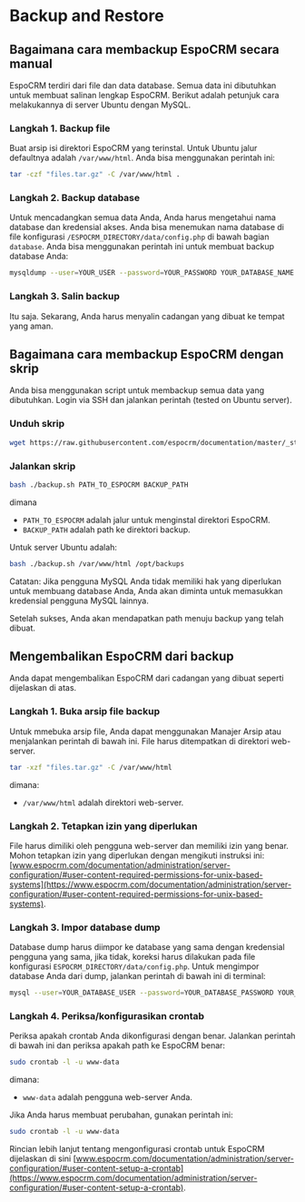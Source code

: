 # Backup and Restore

## Bagaimana cara membackup EspoCRM secara manual

EspoCRM terdiri dari file dan data database. Semua data ini dibutuhkan untuk membuat salinan lengkap EspoCRM. Berikut adalah petunjuk cara melakukannya di server Ubuntu dengan MySQL.

### Langkah 1. Backup file

Buat arsip isi direktori EspoCRM yang terinstal. Untuk Ubuntu jalur defaultnya adalah `/var/www/html`. Anda bisa menggunakan perintah ini:

```bash
tar -czf "files.tar.gz" -C /var/www/html .
```

### Langkah 2. Backup database

Untuk mencadangkan semua data Anda, Anda harus mengetahui nama database dan kredensial akses. Anda bisa menemukan nama database di file konfigurasi `/ESPOCRM_DIRECTORY/data/config.php` di bawah bagian `database`. Anda bisa menggunakan perintah ini untuk membuat backup database Anda:

```bash
mysqldump --user=YOUR_USER --password=YOUR_PASSWORD YOUR_DATABASE_NAME > "db.sql"
```

### Langkah 3. Salin backup

Itu saja. Sekarang, Anda harus menyalin cadangan yang dibuat ke tempat yang aman.


## Bagaimana cara membackup EspoCRM dengan skrip

Anda bisa menggunakan script untuk membackup semua data yang dibutuhkan. Login via SSH dan jalankan perintah (tested on Ubuntu server).

### Unduh skrip

```bash
wget https://raw.githubusercontent.com/espocrm/documentation/master/_static/scripts/backup.sh
```

### Jalankan skrip

```bash
bash ./backup.sh PATH_TO_ESPOCRM BACKUP_PATH
```
dimana
 * `PATH_TO_ESPOCRM` adalah jalur untuk menginstal direktori EspoCRM.
 * `BACKUP_PATH` adalah path ke direktori backup.

Untuk server Ubuntu adalah:

```bash
bash ./backup.sh /var/www/html /opt/backups
```

Catatan: Jika pengguna MySQL Anda tidak memiliki hak yang diperlukan untuk membuang database Anda, Anda akan diminta untuk memasukkan kredensial pengguna MySQL lainnya.

Setelah sukses, Anda akan mendapatkan path menuju backup yang telah dibuat.

## Mengembalikan EspoCRM dari backup

Anda dapat mengembalikan EspoCRM dari cadangan yang dibuat seperti dijelaskan di atas.

### Langkah 1. Buka arsip file backup

Untuk mmebuka arsip file, Anda dapat menggunakan Manajer Arsip atau menjalankan perintah di bawah ini. File harus ditempatkan di direktori web-server.

```bash
tar -xzf "files.tar.gz" -C /var/www/html
```
dimana:
 * `/var/www/html` adalah direktori web-server.

### Langkah 2. Tetapkan izin yang diperlukan

File harus dimiliki oleh pengguna web-server dan memiliki izin yang benar. Mohon tetapkan izin yang diperlukan dengan mengikuti instruksi ini: [www.espocrm.com/documentation/administration/server-configuration/#user-content-required-permissions-for-unix-based-systems](https://www.espocrm.com/documentation/administration/server-configuration/#user-content-required-permissions-for-unix-based-systems).

### Langkah 3. Impor database dump

Database dump harus diimpor ke database yang sama dengan kredensial pengguna yang sama, jika tidak, koreksi harus dilakukan pada file konfigurasi `ESPOCRM_DIRECTORY/data/config.php`. Untuk mengimpor database Anda dari dump, jalankan perintah di bawah ini di terminal:

```bash
mysql --user=YOUR_DATABASE_USER --password=YOUR_DATABASE_PASSWORD YOUR_DATABASE_NAME < db.sql
```

### Langkah 4. Periksa/konfigurasikan crontab

Periksa apakah crontab Anda dikonfigurasi dengan benar. Jalankan perintah di bawah ini dan periksa apakah path ke EspoCRM benar:

```bash
sudo crontab -l -u www-data
```
dimana:
 * `www-data` adalah pengguna web-server Anda.

Jika Anda harus membuat perubahan, gunakan perintah ini:

```bash
sudo crontab -l -u www-data
```

Rincian lebih lanjut tentang mengonfigurasi crontab untuk EspoCRM dijelaskan di sini [www.espocrm.com/documentation/administration/server-configuration/#user-content-setup-a-crontab](https://www.espocrm.com/documentation/administration/server-configuration/#user-content-setup-a-crontab).
